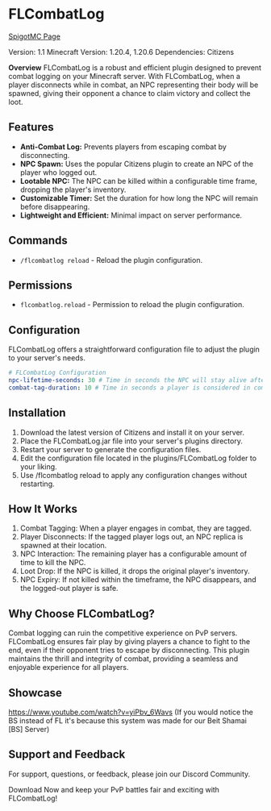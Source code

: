# **FLCombatLog**

[SpigotMC Page](https://www.spigotmc.org/resources/flcombatlog.118428/)

Version: 1.1
Minecraft Version: 1.20.4, 1.20.6
Dependencies: Citizens

**Overview**
FLCombatLog is a robust and efficient plugin designed to prevent combat logging on your Minecraft server. With FLCombatLog, when a player disconnects while in combat, an NPC representing their body will be spawned, giving their opponent a chance to claim victory and collect the loot.

## **Features**
- **Anti-Combat Log:** Prevents players from escaping combat by disconnecting.
- **NPC Spawn:** Uses the popular Citizens plugin to create an NPC of the player who logged out.
- **Lootable NPC:** The NPC can be killed within a configurable time frame, dropping the player's inventory.
- **Customizable Timer:** Set the duration for how long the NPC will remain before disappearing.
- **Lightweight and Efficient:** Minimal impact on server performance.

## **Commands**
- `/flcombatlog reload` - Reload the plugin configuration.

## **Permissions**
- `flcombatlog.reload` - Permission to reload the plugin configuration.

## **Configuration**
FLCombatLog offers a straightforward configuration file to adjust the plugin to your server's needs.

```yaml
# FLCombatLog Configuration
npc-lifetime-seconds: 30 # Time in seconds the NPC will stay alive after a player logs out.
combat-tag-duration: 10 # Time in seconds a player is considered in combat after taking damage.
```

## **Installation**

1. Download the latest version of Citizens and install it on your server.
2. Place the FLCombatLog.jar file into your server's plugins directory.
3. Restart your server to generate the configuration files.
4. Edit the configuration file located in the plugins/FLCombatLog folder to your liking.
5. Use /flcombatlog reload to apply any configuration changes without restarting.

## **How It Works**

1. Combat Tagging: When a player engages in combat, they are tagged.
2. Player Disconnects: If the tagged player logs out, an NPC replica is spawned at their location.
3. NPC Interaction: The remaining player has a configurable amount of time to kill the NPC.
4. Loot Drop: If the NPC is killed, it drops the original player's inventory.
5. NPC Expiry: If not killed within the timeframe, the NPC disappears, and the logged-out player is safe.

## **Why Choose FLCombatLog?**

Combat logging can ruin the competitive experience on PvP servers. FLCombatLog ensures fair play by giving players a chance to fight to the end, even if their opponent tries to escape by disconnecting. This plugin maintains the thrill and integrity of combat, providing a seamless and enjoyable experience for all players.

## **Showcase**
https://www.youtube.com/watch?v=yiPbv_6Wavs
(If you would notice the BS instead of FL it's because this system was made for our Beit Shamai [BS] Server)

## **Support and Feedback**
For support, questions, or feedback, please join our Discord Community.

Download Now and keep your PvP battles fair and exciting with FLCombatLog!
